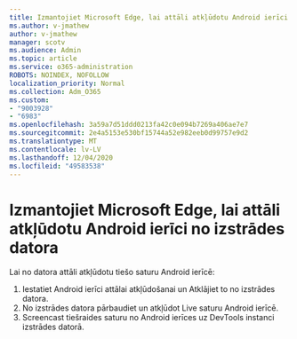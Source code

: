 ```yaml
---
title: Izmantojiet Microsoft Edge, lai attāli atkļūdotu Android ierīci no izstrādes datora
ms.author: v-jmathew
author: v-jmathew
manager: scotv
ms.audience: Admin
ms.topic: article
ms.service: o365-administration
ROBOTS: NOINDEX, NOFOLLOW
localization_priority: Normal
ms.collection: Adm_O365
ms.custom:
- "9003928"
- "6983"
ms.openlocfilehash: 3a59a7d51ddd0213fa42c0e094b7269a406ae7e7
ms.sourcegitcommit: 2e4a5153e530bf15744a52e982eeb0d99757e9d2
ms.translationtype: MT
ms.contentlocale: lv-LV
ms.lasthandoff: 12/04/2020
ms.locfileid: "49583538"
---
```

# <a name="use-microsoft-edge-to-remotely-debug-an-android-device-from-a-development-computer"></a>Izmantojiet Microsoft Edge, lai attāli atkļūdotu Android ierīci no izstrādes datora

Lai no datora attāli atkļūdotu tiešo saturu Android ierīcē:

1. Iestatiet Android ierīci attālai atkļūdošanai un Atklājiet to no izstrādes datora.
2. No izstrādes datora pārbaudiet un atkļūdot Live saturu Android ierīcē.
3. Screencast tiešraides saturu no Android ierīces uz DevTools instanci izstrādes datorā.
